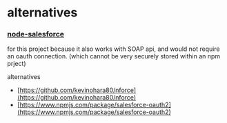 # alternatives

### [node-salesforce](https://www.npmjs.com/package/node-salesforce) 
for this project because it also works with SOAP api, and would not require
an oauth connection. (which cannot be very securely stored within an npm prject)

alternatives
* [https://github.com/kevinohara80/nforce](https://github.com/kevinohara80/nforce)
* [https://www.npmjs.com/package/salesforce-oauth2](https://www.npmjs.com/package/salesforce-oauth2)

### 
